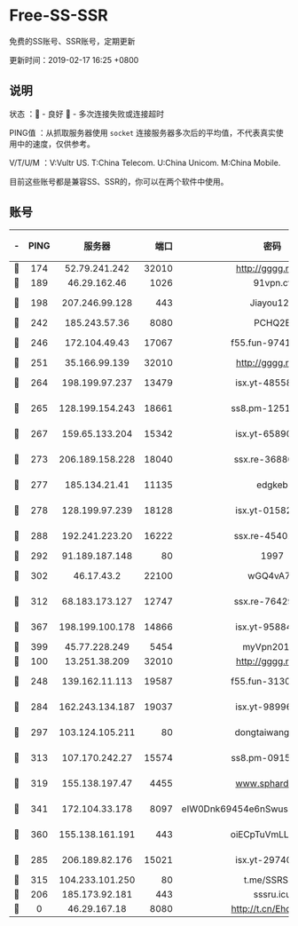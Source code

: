 # Free-SS-SSR

免费的SS账号、SSR账号，定期更新

更新时间：2019-02-17 16:25 +0800

## 说明

状态     ：🙂 - 良好 🙁 - 多次连接失败或连接超时

PING值   ：从抓取服务器使用 `socket` 连接服务器多次后的平均值，不代表真实使用中的速度，仅供参考。

V/T/U/M  ：V:Vultr US. T:China Telecom. U:China Unicom. M:China Mobile.

目前这些账号都是兼容SS、SSR的，你可以在两个软件中使用。

## 账号

|-|PING|服务器|端口|密码|加密方式|区域|V/T/U/M|
|:----:|:----:|:-----:|-----:|:----:|:----:|:----:|:----:|
|🙂|174|52.79.241.242|32010|http://gggg.rocks|chacha20|KR|8↑/10↑/10↑/10↑|
|🙂|189|46.29.162.46|1026|91vpn.cf|rc4-md5|RU|7↑/9↑/7↑/10↑|
|🙂|198|207.246.99.128|443|Jiayou123|aes-256-cfb|US|9↑/10↑/10↑/10↑|
|🙂|242|185.243.57.36|8080|PCHQ2E|rc4-md5|US|7↑/10↑/9↓/9↑|
|🙂|246|172.104.49.43|17067|f55.fun-97414411|aes-256-cfb|SG|7↑/6↑/6↓/6↑|
|🙂|251|35.166.99.139|32010|http://gggg.rocks|chacha20|US|9↑/9↑/9↑/9↑|
|🙂|264|198.199.97.237|13479|isx.yt-48558192|aes-256-cfb|US|10↑/10↑/10↑/10↑|
|🙂|265|128.199.154.243|18661|ss8.pm-12519493|aes-256-cfb|SG|7↑/8↑/7↑/8↑|
|🙂|267|159.65.133.204|15342|isx.yt-65890670|aes-256-cfb|SG|10↑/10↑/10↑/10↑|
|🙂|273|206.189.158.228|18040|ssx.re-36880282|aes-256-cfb|SG|3↑/2↑/3↓/2↑|
|🙂|277|185.134.21.41|11135|edgkeb|aes-256-cfb|GB|10↑/10↑/10↑/10↑|
|🙂|278|128.199.97.239|18128|isx.yt-01582409|aes-256-cfb|SG|10↑/10↑/10↑/10↑|
|🙂|288|192.241.223.20|16222|ssx.re-45401447|aes-256-cfb|US|7↑/6↑/6↓/6↑|
|🙂|292|91.189.187.148|80|1997|chacha20|US|8↑/7↑/9↑/7↑|
|🙂|302|46.17.43.2|22100|wGQ4vA7D|aes-256-gcm|RU|5↑/10↑/10↑/10↑|
|🙂|312|68.183.173.127|12747|ssx.re-76429621|aes-256-cfb|US|7↑/6↑/6↓/6↑|
|🙂|367|198.199.100.178|14866|isx.yt-95884193|aes-256-cfb|US|10↑/10↑/10↑/10↑|
|🙂|399|45.77.228.249|5454|myVpn2019[]|rc4-md5|GB|10↑/10↑/10↑/10↑|
|🙂|100|13.251.38.209|32010|http://gggg.rocks|chacha20|SG|7↑/7↑/8↑/8↑|
|🙂|248|139.162.11.113|19587|f55.fun-31300313|aes-256-cfb|SG|10↑/10↑/9↑/10↑|
|🙂|284|162.243.134.187|19037|isx.yt-98996106|aes-256-cfb|US|10↑/10↑/10↑/10↑|
|🙂|297|103.124.105.211|80|dongtaiwang.com|aes-256-cfb|US|10↑/10↑/10↑/10↑|
|🙂|313|107.170.242.27|15574|ss8.pm-09158696|aes-256-cfb|US|10↑/10↑/9↑/10↑|
|🙂|319|155.138.197.47|4455|www.sphard.com|aes-256-cfb|US|7↑/10↑/10↑/9↑|
|🙂|341|172.104.33.178|8097|eIW0Dnk69454e6nSwuspv9DmS201tQ0D|aes-256-cfb|SG|10↑/10↑/10↑/10↑|
|🙂|360|155.138.161.191|443|oiECpTuVmLLxk4Ts|aes-256-cfb|US|6↓/10↑/10↑/10↑|
|🙂|285|206.189.82.176|15021|isx.yt-29740251|aes-256-cfb|SG|10↑/10↑/10↑/10↑|
|🙂|315|104.233.101.250|80|t.me/SSRSUB|rc4-md5|CA|10↑/10↑/10↑/10↑|
|🙁|206|185.173.92.181|443|sssru.icu|rc4-md5|RU|10↑/10↑/10↑/10↑|
|🙁|0|46.29.167.18|8080|http://t.cn/EhdmTxe|rc4-md5|RU|7↑/7↑/6↑/7↑|
